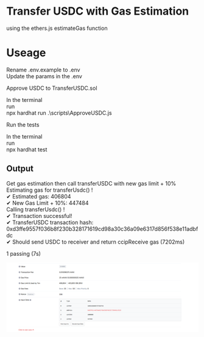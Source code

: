 # Transfer USDC with Gas Estimation

using the ethers.js estimateGas function

# Useage

Rename .env.example to .env\
Update the params in the .env


Approve USDC to TransferUSDC.sol

In the terminal\
run\
npx hardhat run .\scripts\ApproveUSDC.js


Run the tests

In the terminal\
run\
npx hardhat test


## Output


  Get gas estimation then call transferUSDC with new gas limit + 10%\
Estimating gas for transferUsdc() !\
✔ Estimated gas: 406804\
✔ New Gas Limit + 10%:  447484\
Calling transferUsdc() !  
✔ Transaction successful!\
✔ TransferUSDC transaction hash:  0xd3ffe9557f036b8f230b328171619cd98a30c36a09e6317d856f538e11adbfdc\
    ✔ Should send USDC to receiver and return ccipReceive gas (7202ms)


  1 passing (7s)


![alt text](https://github.com/leetebbs/ccip_bootcamp_homework/blob/main/Homework_day_3/ccip_image.PNG?raw=true)
